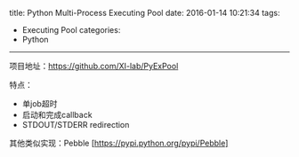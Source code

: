 title: Python Multi-Process Executing Pool
date: 2016-01-14 10:21:34
tags:
- Executing Pool
categories:
- Python

---

项目地址：<https://github.com/XI-lab/PyExPool>

特点：
- 单job超时
- 启动和完成callback
- STDOUT/STDERR redirection


其他类似实现：Pebble [https://pypi.python.org/pypi/Pebble]
